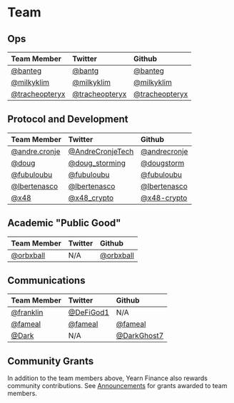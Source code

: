 # Team

## Ops

| Team Member                                                 | Twitter                                             | Github                                             |
| :---------------------------------------------------------- | :-------------------------------------------------- | :------------------------------------------------- |
| [@banteg](https://gov.yearn.finance/u/banteg)               | [@bantg](https://twitter.com/bantg)                 | [@banteg](https://github.com/banteg)               |
| [@milkyklim](https://gov.yearn.finance/u/milkyklim)         | [@milkyklim](https://twitter.com/milkyklim)         | [@milkyklim](https://github.com/milkyklim)         |
| [@tracheopteryx](https://gov.yearn.finance/u/tracheopteryx) | [@tracheopteryx](https://twitter.com/tracheopteryx) | [@tracheopteryx](https://github.com/tracheopteryx) |

## Protocol and Development

| Team Member                                               | Twitter                                                 | Github                                         |
| :-------------------------------------------------------- | :------------------------------------------------------ | :--------------------------------------------- |
| [@andre.cronje](https://gov.yearn.finance/u/andre.cronje) | [@AndreCronjeTech](https://twitter.com/andrecronjetech) | [@andrecronje](https://github.com/andrecronje) |
| [@doug](https://gov.yearn.finance/u/doug)                 | [@doug_storming](https://twitter.com/doug_storming)     | [@dougstorm](https://github.com/dougstorm)     |
| [@fubuloubu](https://gov.yearn.finance/u/fubuloubu)       | [@fubuloubu](https://twitter.com/fubuloubu)             | [@fubuloubu](https://github.com/fubuloubu)     |
| [@lbertenasco](https://gov.yearn.finance/u/lbertenasco)   | [@lbertenasco](https://twitter.com/lbertenasco)         | [@lbertenasco](https://github.com/lbertenasco) |
| [@x48](https://gov.yearn.finance/u/x48)                   | [@x48_crypto](https://twitter.com/x48_crypto)           | [@x48-crypto](https://github.com/x48-crypto/)  |

## Academic "Public Good"

| Team Member                                       | Twitter | Github                                   |
| :------------------------------------------------ | :------ | :--------------------------------------- |
| [@orbxball](https://gov.yearn.finance/u/orbxball) | N/A     | [@orbxball](https://github.com/orbxball) |

## Communications

| Team Member                                       | Twitter                                   | Github                                       |
| :------------------------------------------------ | :---------------------------------------- | :------------------------------------------- |
| [@franklin](https://gov.yearn.finance/u/franklin) | [@DeFiGod1](https://twitter.com/DeFiGod1) | N/A                                          |
| [@fameal](https://gov.yearn.finance/u/fameal)     | [@fameal](https://twitter.com/fameal)     | [@fameal](https://github.com/fameal)         |
| [@Dark](https://gov.yearn.finance/u/dark)         | N/A                                       | [@DarkGhost7](https://github.com/DarkGhost7) |

## Community Grants

In addition to the team members above, Yearn Finance also rewards community contributions. See [Announcements](https://gov.yearn.finance/c/announcement/14) for grants awarded to team members.
